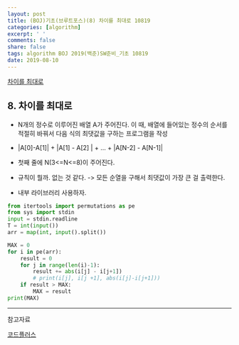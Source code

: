 ```yaml
---
layout: post
title: (BOJ)기초(브루트포스)(8) 차이를 최대로 10819
categories: [algorithm]
excerpt: ' '
comments: false
share: false
tags: algorithm BOJ 2019(백준)SW준비_기초 10819
date: 2019-08-10
---
```


[차이를 최대로](https://www.acmicpc.net/problem/10819)

## 8. 차이를 최대로

- N개의 정수로 이루어진 배열 A가 주어진다. 이 때, 배열에 들어있는 정수의 순서를 적절히 바꿔서 다음 식의 최댓값을 구하는 프로그램을 작성
- |A[0]-A[1]| + |A[1] - A[2] | + ... + |A[N-2] - A[N-1]|

- 첫째 줄에 N(3<=N<=8)이 주어진다.

- 규칙이 뭘까. 없는 것 같다. -> 모든 순열을 구해서 최댓값이 가장 큰 걸 출력한다.
- 내부 라이브러리 사용하자.

```python
from itertools import permutations as pe
from sys import stdin
input = stdin.readline
T = int(input())
arr = map(int, input().split())

MAX = 0
for i in pe(arr):
    result = 0
    for j in range(len(i)-1):
        result += abs(i[j] - i[j+1])
        # print(i[j], i[j +1], abs(i[j]-i[j+1]))
    if result > MAX:
        MAX = result
print(MAX)
```

---

참고자료

[코드플러스](https://code.plus/course/32)
